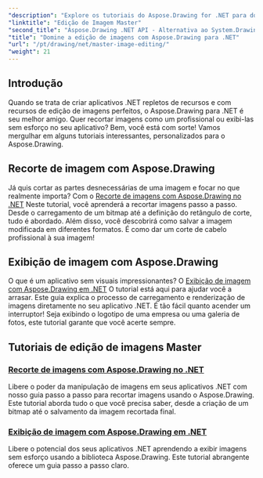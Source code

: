 ```yaml
---
"description": "Explore os tutoriais do Aspose.Drawing for .NET para dominar a edição, o corte e a exibição de imagens em aplicativos .NET com guias passo a passo."
"linktitle": "Edição de Imagem Master"
"second_title": "Aspose.Drawing .NET API - Alternativa ao System.Drawing.Common"
"title": "Domine a edição de imagens com Aspose.Drawing para .NET"
"url": "/pt/drawing/net/master-image-editing/"
"weight": 21
---
```


## Introdução

Quando se trata de criar aplicativos .NET repletos de recursos e com recursos de edição de imagens perfeitos, o Aspose.Drawing para .NET é seu melhor amigo. Quer recortar imagens como um profissional ou exibi-las sem esforço no seu aplicativo? Bem, você está com sorte! Vamos mergulhar em alguns tutoriais interessantes, personalizados para o Aspose.Drawing.

## Recorte de imagem com Aspose.Drawing  
Já quis cortar as partes desnecessárias de uma imagem e focar no que realmente importa? Com o [Recorte de imagens com Aspose.Drawing no .NET](./image-cropping/) Neste tutorial, você aprenderá a recortar imagens passo a passo. Desde o carregamento de um bitmap até a definição do retângulo de corte, tudo é abordado. Além disso, você descobrirá como salvar a imagem modificada em diferentes formatos. É como dar um corte de cabelo profissional à sua imagem!  

## Exibição de imagem com Aspose.Drawing  
O que é um aplicativo sem visuais impressionantes? O [Exibição de imagem com Aspose.Drawing em .NET](./image-display/) O tutorial está aqui para ajudar você a arrasar. Este guia explica o processo de carregamento e renderização de imagens diretamente no seu aplicativo .NET. É tão fácil quanto acender um interruptor! Seja exibindo o logotipo de uma empresa ou uma galeria de fotos, este tutorial garante que você acerte sempre.
  
## Tutoriais de edição de imagens Master
### [Recorte de imagens com Aspose.Drawing no .NET](./image-cropping/)
Libere o poder da manipulação de imagens em seus aplicativos .NET com nosso guia passo a passo para recortar imagens usando o Aspose.Drawing. Este tutorial aborda tudo o que você precisa saber, desde a criação de um bitmap até o salvamento da imagem recortada final.
### [Exibição de imagem com Aspose.Drawing em .NET](./image-display/)
Libere o potencial dos seus aplicativos .NET aprendendo a exibir imagens sem esforço usando a biblioteca Aspose.Drawing. Este tutorial abrangente oferece um guia passo a passo claro.